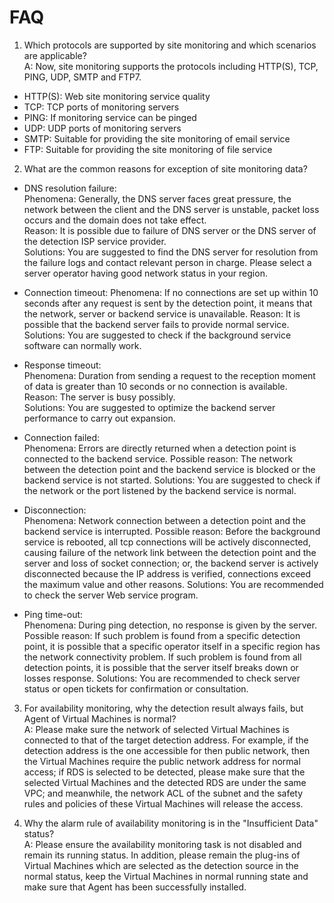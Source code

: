 # FAQ  
1. Which protocols are supported by site monitoring and which scenarios are applicable?  
A: Now, site monitoring supports the protocols including HTTP(S), TCP, PING, UDP, SMTP and FTP7.  
- HTTP(S): Web site monitoring service quality  
- TCP: TCP ports of monitoring servers  
- PING: If monitoring service can be pinged  
- UDP: UDP ports of monitoring servers  
- SMTP: Suitable for providing the site monitoring of email service  
- FTP: Suitable for providing the site monitoring of file service  

2. What are the common reasons for exception of site monitoring data?

- DNS resolution failure:  
Phenomena: Generally, the DNS server faces great pressure, the network between the client and the DNS server is unstable, packet loss occurs and the domain does not take effect.  
Reason: It is possible due to failure of DNS server or the DNS server of the detection ISP service provider.  
Solutions: You are suggested to find the DNS server for resolution from the failure logs and contact relevant person in charge. Please select a server operator having good network status in your region.

- Connection timeout:
Phenomena: If no connections are set up within 10 seconds after any request is sent by the detection point, it means that the network, server or backend service is unavailable.
Reason: It is possible that the backend server fails to provide normal service.
Solutions: You are suggested to check if the background service software can normally work.  

- Response timeout:  
Phenomena: Duration from sending a request to the reception moment of data is greater than 10 seconds or no connection is available.  
Reason: The server is busy possibly.  
Solutions: You are suggested to optimize the backend server performance to carry out expansion.  

- Connection failed:  
Phenomena: Errors are directly returned when a detection point is connected to the backend service.
Possible reason: The network between the detection point and the backend service is blocked or the backend service is not started.
Solutions: You are suggested to check if the network or the port listened by the backend service is normal.  

- Disconnection:  
Phenomena: Network connection between a detection point and the backend service is interrupted.
Possible reason: Before the background service is rebooted, all tcp connections will be actively disconnected, causing failure of the network link between the detection point and the server and loss of socket connection; or, the backend server is actively disconnected because the IP address is verified, connections exceed the maximum value and other reasons.
Solutions: You are recommended to check the server Web service program.  

- Ping time-out:  
Phenomena: During ping detection, no response is given by the server.
Possible reason: If such problem is found from a specific detection point, it is possible that a specific operator itself in a specific region has the network connectivity problem. If such problem is found from all detection points, it is possible that the server itself breaks down or losses response.
Solutions: You are recommended to check server status or open tickets for confirmation or consultation.  

3. For availability monitoring, why the detection result always fails, but Agent of Virtual Machines is normal?  
A: Please make sure the network of selected Virtual Machines is connected to that of the target detection address. For example, if the detection address is the one accessible for then public network, then the Virtual Machines require the public network address for normal access; if RDS is selected to be detected, please make sure that the selected Virtual Machines and the detected RDS are under the same VPC; and meanwhile, the network ACL of the subnet and the safety rules and policies of these Virtual Machines will release the access.  

4. Why the alarm rule of availability monitoring is in the "Insufficient Data" status?  
A: Please ensure the availability monitoring task is not disabled and remain its running status. In addition, please remain the plug-ins of Virtual Machines which are selected as the detection source in the normal status, keep the Virtual Machines in normal running state and make sure that Agent has been successfully installed.
